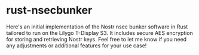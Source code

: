 # rust-nsecbunker

Here's an initial implementation of the Nostr nsec bunker software in Rust tailored to run on the Lilygo T-Display S3. It includes secure AES encryption for storing and retrieving Nostr keys. Feel free to let me know if you need any adjustments or additional features for your use case!